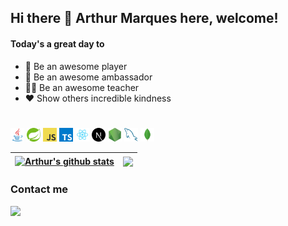 ## Hi there 👋  Arthur Marques here, welcome!

#### Today's a great day to

- 🦾 Be an awesome player
- 👑 Be an awesome ambassador
- 👨‍🏫 Be an awesome teacher
- ❤️ Show others incredible kindness

# 

<code><img height="22" src="https://raw.githubusercontent.com/devicons/devicon/master/icons/java/java-original.svg"></code>
<code><img height="22" src="https://raw.githubusercontent.com/devicons/devicon/master/icons/spring/spring-original.svg"></code>
<code><img height="22" src="https://raw.githubusercontent.com/github/explore/80688e429a7d4ef2fca1e82350fe8e3517d3494d/topics/javascript/javascript.png"></code>
<code><img height="22" src="https://raw.githubusercontent.com/github/explore/80688e429a7d4ef2fca1e82350fe8e3517d3494d/topics/typescript/typescript.png"></code>
<code><img height="22" src="https://raw.githubusercontent.com/github/explore/80688e429a7d4ef2fca1e82350fe8e3517d3494d/topics/react/react.png"></code>
<code><img height="22" src="https://raw.githubusercontent.com/devicons/devicon/master/icons/nextjs/nextjs-original.svg"></code>
<code><img height="22" src="https://raw.githubusercontent.com/github/explore/80688e429a7d4ef2fca1e82350fe8e3517d3494d/topics/nodejs/nodejs.png"></code>
<code><img height="22" src="https://raw.githubusercontent.com/devicons/devicon/master/icons/mysql/mysql-original.svg"></code>
<code><img height="22" src="https://raw.githubusercontent.com/devicons/devicon/master/icons/mongodb/mongodb-original.svg"></code>


| <a href="https://github.com/arthur1470/"><img align="center" src="https://github-readme-stats.vercel.app/api?username=arthur1470&show_icons=true&theme=buefy&count_private=true&hide_border=true" alt="Arthur's github stats" /></a> | <a href="https://github.com/arthur1470/"><img align="center" src="https://github-readme-stats.vercel.app/api/top-langs/?username=arthur1470&layout=compact&theme=buefy&hide_border=true" /></a> |
| ------------- | ------------- |

### Contact me 

<a href="https://www.linkedin.com/in/arthur-marques-dev/"><img height="22" src="https://img.shields.io/badge/LinkedIn-0077B5?style=for-the-badge&logo=linkedin&logoColor=white"></a>

<!--<a href=""><img height="22" src="https://img.shields.io/badge/Discord-5865F2?style=for-the-badge&logo=discord&logoColor=white"></a> -->
